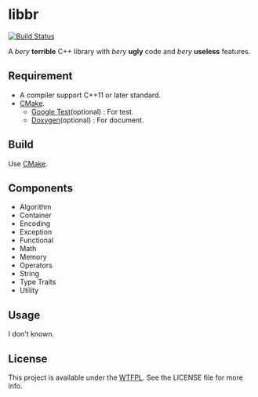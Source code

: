 # libbr

[![Build Status](https://travis-ci.org/bromine0x23/libbr.svg?branch=master)](https://travis-ci.org/bromine0x23/libbr)

A *bery* **terrible** C++ library with *bery* **ugly** code and *bery* **useless** features.

## Requirement

* A compiler support C++11 or later standard.
* [CMake](https://cmake.org/).
    * [Google Test](https://github.com/google/googletest)(optional) : For test.
    * [Doxygen](http://www.stack.nl/~dimitri/doxygen/index.html)(optional) : For document.

## Build

Use [CMake](https://cmake.org/).

## Components

- Algorithm
- Container
- Encoding
- Exception
- Functional
- Math
- Memory
- Operators
- String
- Type Traits
- Utility

## Usage

I don't known.

## License

This project is available under the [WTFPL](http://www.wtfpl.net/). See the LICENSE file for more info.